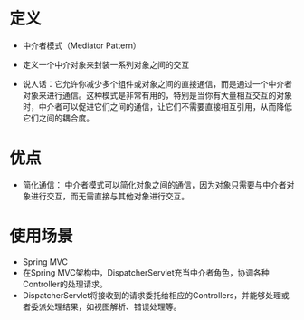 # 定义
+ 中介者模式（Mediator Pattern）
+ 定义一个中介对象来封装一系列对象之间的交互

+ 说人话：它允许你减少多个组件或对象之间的直接通信，而是通过一个中介者对象来进行通信。这种模式是非常有用的，特别是当你有大量相互交互的对象时，中介者可以促进它们之间的通信，让它们不需要直接相互引用，从而降低它们之间的耦合度。

# 优点
+ 简化通信： 中介者模式可以简化对象之间的通信，因为对象只需要与中介者对象进行交互，而无需直接与其他对象进行交互。

# 使用场景
+ Spring MVC
+ 在Spring MVC架构中，DispatcherServlet充当中介者角色，协调各种Controller的处理请求。
+ DispatcherServlet将接收到的请求委托给相应的Controllers，并能够处理或者委派处理结果，如视图解析、错误处理等。
